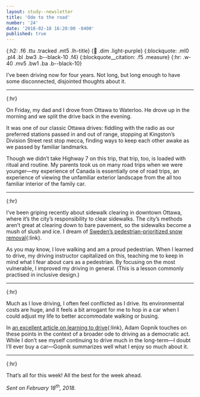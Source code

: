 ```yaml
---
layout: study--newsletter
title: 'Ode to the road'
number: '24'
date: '2018-02-18 16:20:00 -0400'
published: true
---
```


{:h2: .f6 .ttu .tracked .mt5 .lh-title}
{:link: .dim .light-purple}
{:blockquote: .ml0 .pl4 .bl .bw3 .b--black-10 .f4}
{:blockquote__citation: .f5 .measure}
{:hr: .w-40 .mv5 .bw1 .ba .b--black-10}

I’ve been driving now for four years. Not long, but long enough to have some disconnected, disjointed thoughts about it.

***
{:hr}

On Friday, my dad and I drove from Ottawa to Waterloo. He drove up in the morning and we split the drive back in the evening.

It was one of our classic Ottawa drives: fiddling with the radio as our preferred stations passed in and out of range, stopping at Kingston’s Division Street rest stop mecca,  finding ways to keep each other awake as we passed by familiar landmarks.

Though we didn’t take Highway 7 on this trip, that trip, too, is loaded with ritual and routine. My parents took us on many road trips when we were younger—my experience of Canada is essentially one of road trips, an experience of viewing the unfamiliar exterior landscape from the all too familiar interior of the family car.

***
{:hr}

I’ve been griping recently about sidewalk clearing in downtown Ottawa, where it’s the city’s responsibility to clear sidewalks. The city’s methods aren’t great at clearing down to bare pavement, so the sidewalks become a mush of slush and ice. I dream of [Sweden’s pedestrian-prioritized snow removal](http://www.cbc.ca/news/politics/gender-analysis-budget-snow-sweden-1.4494640){:link}.

As you may know, I love walking and am a proud pedestrian. When I learned to drive, my driving instructor capitalized on this, teaching me to keep in mind what I fear about cars as a pedestrian. By focusing on the most vulnerable, I improved my driving in general. (This is a lesson commonly practised in inclusive design.)

***
{:hr}

Much as I love driving, I often feel conflicted as I drive. Its environmental costs are huge, and it feels a bit arrogant for me to hop in a car when I could adjust my life to better accommodate walking or busing.

In [an excellent article on learning to drive](https://www.newyorker.com/magazine/2015/02/02/drivers-seat){:link}, Adam Gopnik touches on these points in the context of a broader ode to driving as a democratic act. While I don’t see myself continuing to drive much in the long-term—I doubt I’ll ever buy a car—Gopnik summarizes well what I enjoy so much about it.

***
{:hr}

That’s all for this week! All the best for the week ahead.

*Sent on February 18<sup>th</sup>, 2018.*
